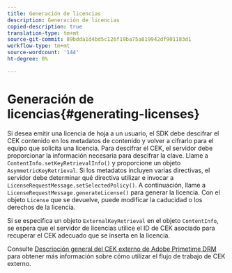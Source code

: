 ```yaml
---
title: Generación de licencias
description: Generación de licencias
copied-description: true
translation-type: tm+mt
source-git-commit: 89bdda1d4bd5c126f19ba75a819942df901183d1
workflow-type: tm+mt
source-wordcount: '144'
ht-degree: 0%

---
```



# Generación de licencias{#generating-licenses}

Si desea emitir una licencia de hoja a un usuario, el SDK debe descifrar el CEK contenido en los metadatos de contenido y volver a cifrarlo para el equipo que solicita una licencia. Para descifrar el CEK, el servidor debe proporcionar la información necesaria para descifrar la clave. Llame a `ContentInfo.setKeyRetrievalInfo()` y proporcione un objeto `AsymmetricKeyRetrieval`. Si los metadatos incluyen varias directivas, el servidor debe determinar qué directiva utilizar e invocar a `LicenseRequestMessage.setSelectedPolicy()`. A continuación, llame a `LicenseRequestMessage.generateLicense()` para generar la licencia. Con el objeto `License` que se devuelve, puede modificar la caducidad o los derechos de la licencia.

Si se especifica un objeto `ExternalKeyRetrieval` en el objeto `ContentInfo`, se espera que el servidor de licencias utilice el ID de CEK asociado para recuperar el CEK adecuado que se inserta en la licencia.

Consulte [Descripción general del CEK externo de Adobe Primetime DRM](../../../aaxs-drm-xkey-mgmt/aaxs-drm-using-external-cek-overview.md) para obtener más información sobre cómo utilizar el flujo de trabajo de CEK externo.
